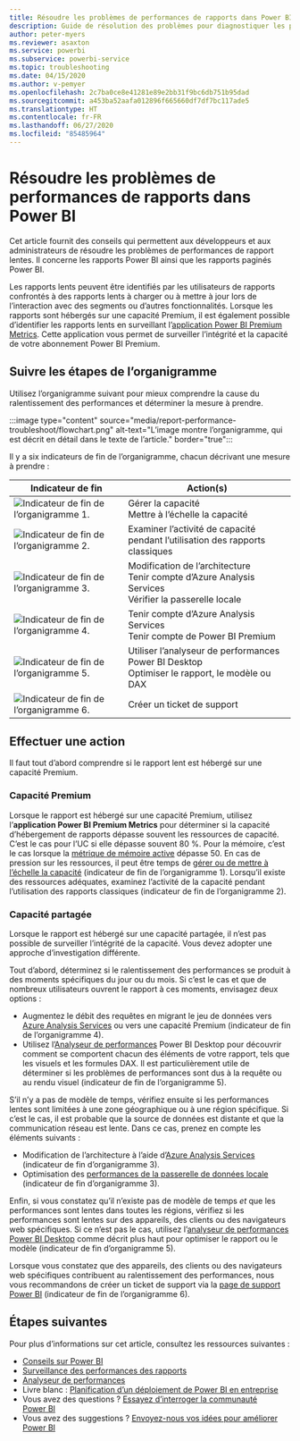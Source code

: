 ```yaml
---
title: Résoudre les problèmes de performances de rapports dans Power BI
description: Guide de résolution des problèmes pour diagnostiquer les performances de rapport lentes dans Power BI.
author: peter-myers
ms.reviewer: asaxton
ms.service: powerbi
ms.subservice: powerbi-service
ms.topic: troubleshooting
ms.date: 04/15/2020
ms.author: v-pemyer
ms.openlocfilehash: 2c7ba0ce8e41281e89e2bb31f9bc6db751b95dad
ms.sourcegitcommit: a453ba52aafa012896f665660df7df7bc117ade5
ms.translationtype: HT
ms.contentlocale: fr-FR
ms.lasthandoff: 06/27/2020
ms.locfileid: "85485964"
---
```

# <a name="troubleshoot-report-performance-in-power-bi"></a>Résoudre les problèmes de performances de rapports dans Power BI

Cet article fournit des conseils qui permettent aux développeurs et aux administrateurs de résoudre les problèmes de performances de rapport lentes. Il concerne les rapports Power BI ainsi que les rapports paginés Power BI.

Les rapports lents peuvent être identifiés par les utilisateurs de rapports confrontés à des rapports lents à charger ou à mettre à jour lors de l’interaction avec des segments ou d’autres fonctionnalités. Lorsque les rapports sont hébergés sur une capacité Premium, il est également possible d’identifier les rapports lents en surveillant l’[application Power BI Premium Metrics](../admin/service-admin-premium-monitor-capacity.md). Cette application vous permet de surveiller l’intégrité et la capacité de votre abonnement Power BI Premium.

## <a name="follow-flowchart-steps"></a>Suivre les étapes de l’organigramme

Utilisez l’organigramme suivant pour mieux comprendre la cause du ralentissement des performances et déterminer la mesure à prendre.

:::image type="content" source="media/report-performance-troubleshoot/flowchart.png" alt-text="L’image montre l’organigramme, qui est décrit en détail dans le texte de l’article." border="true":::

Il y a six indicateurs de fin de l’organigramme, chacun décrivant une mesure à prendre :

|Indicateur de fin|Action(s)|
|---------|---------|
|![Indicateur de fin de l’organigramme 1.](media/common/icon-01-red-30x30.png)|Gérer la capacité<br />Mettre à l’échelle la capacité |
|![Indicateur de fin de l’organigramme 2.](media/common/icon-02-red-30x30.png)|Examiner l’activité de capacité pendant l’utilisation des rapports classiques|
|![Indicateur de fin de l’organigramme 3.](media/common/icon-03-red-30x30.png)|Modification de l’architecture<br />Tenir compte d’Azure Analysis Services<br />Vérifier la passerelle locale|
|![Indicateur de fin de l’organigramme 4.](media/common/icon-04-red-30x30.png)|Tenir compte d’Azure Analysis Services<br />Tenir compte de Power BI Premium|
|![Indicateur de fin de l’organigramme 5.](media/common/icon-05-red-30x30.png)|Utiliser l’analyseur de performances Power BI Desktop<br />Optimiser le rapport, le modèle ou DAX|
|![Indicateur de fin de l’organigramme 6.](media/common/icon-06-red-30x30.png)|Créer un ticket de support|

## <a name="take-action"></a>Effectuer une action

Il faut tout d’abord comprendre si le rapport lent est hébergé sur une capacité Premium.

### <a name="premium-capacity"></a>Capacité Premium

Lorsque le rapport est hébergé sur une capacité Premium, utilisez l’**application Power BI Premium Metrics** pour déterminer si la capacité d’hébergement de rapports dépasse souvent les ressources de capacité. C’est le cas pour l’UC si elle dépasse souvent 80 %. Pour la mémoire, c’est le cas lorsque la [métrique de mémoire active](../admin/service-premium-metrics-app.md#the-active-memory-metric) dépasse 50. En cas de pression sur les ressources, il peut être temps de [gérer ou de mettre à l’échelle la capacité](../admin/service-admin-premium-manage.md) (indicateur de fin de l’organigramme 1). Lorsqu’il existe des ressources adéquates, examinez l’activité de la capacité pendant l’utilisation des rapports classiques (indicateur de fin de l’organigramme 2).

### <a name="shared-capacity"></a>Capacité partagée

Lorsque le rapport est hébergé sur une capacité partagée, il n’est pas possible de surveiller l’intégrité de la capacité. Vous devez adopter une approche d’investigation différente.

Tout d’abord, déterminez si le ralentissement des performances se produit à des moments spécifiques du jour ou du mois. Si c’est le cas et que de nombreux utilisateurs ouvrent le rapport à ces moments, envisagez deux options :

- Augmentez le débit des requêtes en migrant le jeu de données vers [Azure Analysis Services](/azure/analysis-services/analysis-services-overview) ou vers une capacité Premium (indicateur de fin de l’organigramme 4).
- Utilisez l’[Analyseur de performances](../create-reports/desktop-performance-analyzer.md) Power BI Desktop pour découvrir comment se comportent chacun des éléments de votre rapport, tels que les visuels et les formules DAX. Il est particulièrement utile de déterminer si les problèmes de performances sont dus à la requête ou au rendu visuel (indicateur de fin de l’organigramme 5).

S’il n’y a pas de modèle de temps, vérifiez ensuite si les performances lentes sont limitées à une zone géographique ou à une région spécifique. Si c’est le cas, il est probable que la source de données est distante et que la communication réseau est lente. Dans ce cas, prenez en compte les éléments suivants :

- Modification de l’architecture à l’aide d’[Azure Analysis Services](/azure/analysis-services/analysis-services-overview) (indicateur de fin d’organigramme 3).
- Optimisation des [performances de la passerelle de données locale](/data-integration/gateway/service-gateway-performance) (indicateur de fin d’organigramme 3).

Enfin, si vous constatez qu’il n’existe pas de modèle de temps _et_ que les performances sont lentes dans toutes les régions, vérifiez si les performances sont lentes sur des appareils, des clients ou des navigateurs web spécifiques. Si ce n’est pas le cas, utilisez l’[analyseur de performances Power BI Desktop](../create-reports/desktop-performance-analyzer.md) comme décrit plus haut pour optimiser le rapport ou le modèle (indicateur de fin d’organigramme 5).

Lorsque vous constatez que des appareils, des clients ou des navigateurs web spécifiques contribuent au ralentissement des performances, nous vous recommandons de créer un ticket de support via la [page de support Power BI](https://powerbi.microsoft.com/support/) (indicateur de fin de l’organigramme 6).

## <a name="next-steps"></a>Étapes suivantes

Pour plus d’informations sur cet article, consultez les ressources suivantes :

- [Conseils sur Power BI](index.yml)
- [Surveillance des performances des rapports](monitor-report-performance.md)
- [Analyseur de performances](../create-reports/desktop-performance-analyzer.md)
- Livre blanc : [Planification d’un déploiement de Power BI en entreprise](https://go.microsoft.com/fwlink/?linkid=2057861)
- Vous avez des questions ? [Essayez d’interroger la communauté Power BI](https://community.powerbi.com/)
- Vous avez des suggestions ? [Envoyez-nous vos idées pour améliorer Power BI](https://ideas.powerbi.com/)

